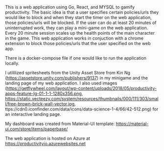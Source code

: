 This is a web application using Go, React, and MYSQL to gamify productivity. The basic idea is that a user specifies certain policies/urls they would like to block
and when they start the timer on the web application, those policies/urls will be blocked. If the user can do at least 20 minutes of uninterrupted work, they can
play a mini-game on the web application. Every 20 minute session scales up the health points of the main character in the game. This web application works in 
conjuction with a chrome extension to block those policies/urls that the user specified on the web app.


There is a docker-compose file if one would like to run the application locally.

I utililized spritesheets from the Unity Asset Store from Kin Ng (https://assetstore.unity.com/publishers/9137) in my minigame and the landing page of my web 
application. I also used images (https://getflywheel.com/layout/wp-content/uploads/2018/05/productivity-apps-feature-lg-01-1-1-1280x356.png, 
https://static.vecteezy.com/system/resources/thumbnails/000/111/303/small/free-brown-brick-wall-vector.jpg, ttps://cdn0.iconfinder.com/data/icons/data-science-1-4/66/42-512.png)
for an interactive landing page.

My dashboard was created from Material-UI template: https://material-ui.com/store/items/paperbase/

The web application is hosted on Azure at https://productivityio.azurewebsites.net
